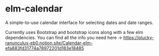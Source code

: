 # elm-calendar
A simple-to-use calendar interface for selecting dates and date ranges.

Currently uses Bootstrap and bootstrap icons along with a few elm dependencies. You can find all the info you need here -> https://plucky-ranunculus-eb0.notion.site/Calendar-elm-efa883fd31774a78972201d183e18485


